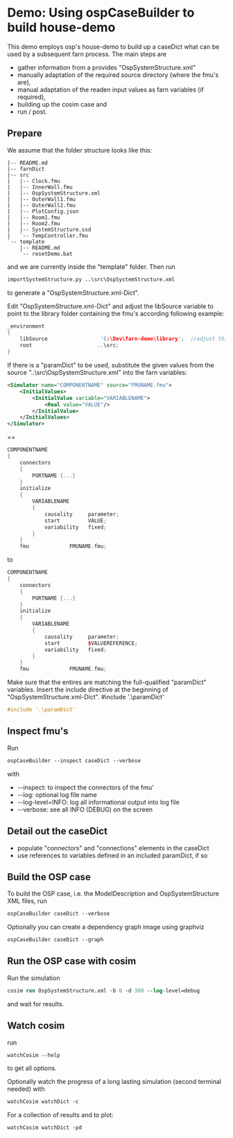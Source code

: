 #  Demo: Using ospCaseBuilder to build house-demo

This demo employs osp's house-demo to build up a caseDict what can be used by a subsequent farn process.
The main steps are
* gather information from a provides "OspSystemStructure.xml"
* manually adaptation of the required source directory (where the fmu's are),
* manual adaptation of the readen input values as farn variables (if required),
* building up the cosim case and
* run / post.

## Prepare

We assume that the folder structure looks like this:
~~~
|-- README.md
|-- farnDict
|-- src
|   |-- Clock.fmu
|   |-- InnerWall.fmu
|   |-- OspSystemStructure.xml
|   |-- OuterWall1.fmu
|   |-- OuterWall2.fmu
|   |-- PlotConfig.json
|   |-- Room1.fmu
|   |-- Room2.fmu
|   |-- SystemStructure.ssd
|   `-- TempController.fmu
`-- template
    |-- README.md
    `-- resetDemo.bat
~~~
and we are currently inside the "template" folder.
Then run
~~~ps
importSystemStructure.py ..\src\OspSystemStructure.xml
~~~
to generate a "OspSystemStructure.xml-Dict".

Edit "OspSystemStructure.xml-Dict" and adjust the libSource variable to point to the library folder containing the fmu's according following example:
~~~cpp
_environment
{
    libSource                 'C:\Dev\farn-demo\library';  //adjust this path to point to the library folder containing the fmu's
    root                     ..\src;
}
~~~
If there is a "paramDict" to be used, substitute the given values from the source "..\src\OspSystemStructure.xml" into the farn variables:
~~~xml
<Simulator name="COMPONENTNAME" source="FMUNAME.fmu">
    <InitialValues>
        <InitialValue variable="VARIABLENAME">
            <Real value="VALUE"/>
        </InitialValue>
    </InitialValues>
</Simulator>
~~~
==
~~~cpp
COMPONENTNAME
{
    connectors
    {
        PORTNAME {...}
    }
    initialize
    {
        VARIABLENAME
        {
            causality     parameter;
            start         VALUE;
            variability   fixed;
        }
    }
    fmu             FMUNAME.fmu;
~~~
to
~~~cpp
COMPONENTNAME
{
    connectors
    {
        PORTNAME {...}
    }
    initialize
    {
        VARIABLENAME
        {
            causality     parameter;
            start         $VALUEREFERENCE;
            variability   fixed;
        }
    }
    fmu             FMUNAME.fmu;
~~~
Make sure that the entires are matching the full-qualified "paramDict" variables. Insert the include directive at the beginning of "OspSystemStructure.xml-Dict".
#include '.\paramDict'
~~~cpp
#include '.\paramDict'
~~~

## Inspect fmu's

Run
~~~ps
ospCaseBuilder --inspect caseDict --verbose
~~~
with
* --inspect: to inspect the connectors of the fmu'
* --log: optional log file name
* --log-level=INFO: log all informational output into log file
* --verbose: see all INFO (DEBUG) on the screen


## Detail out the caseDict
* populate "connectors" and "connections" elements in the caseDict
* use references to variables defined in an included paramDict, if so


## Build the OSP case

To build the OSP case, i.e. the ModelDescription and OspSystemStructure XML files, run

~~~ps
ospCaseBuilder caseDict --verbose
~~~

Optionally you can create a dependency graph image using graphviz
~~~ps
ospCaseBuilder caseDict --graph
~~~

## Run the OSP case with cosim
Run the simulation
~~~ps
cosim run OspSystemStructure.xml -b 0 -d 360 --log-level=debug
~~~
and wait for results.

## Watch cosim
run

~~~ps
watchCosim --help
~~~

to get all options.

Optionally watch the progress of a long lasting simulation (second terminal needed)
with
~~~ps
watchCosim watchDict -c
~~~
For a collection of results and to plot:
~~~ps
watchCosim watchDict -pd
~~~